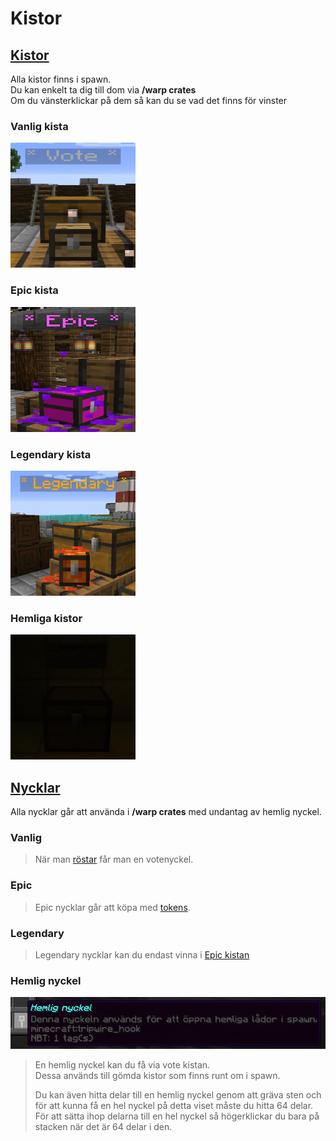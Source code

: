 # Kistor

## <ins>Kistor</ins>
Alla kistor finns i spawn.  
Du kan enkelt ta dig till dom via **/warp crates**  
Om du vänsterklickar på dem så kan du se vad det finns för vinster  

### Vanlig kista
<img src="../bilder/votecrate.png" width="200" height="200">  
  
### Epic kista
<img src="../bilder/epiccrate.png" width="200" height="200">  
  
### Legendary kista
<img src="../bilder/legendarycrate.png" width="200" height="200">  
  
### Hemliga kistor
<img src="../bilder/hemlig_kista.png" width="200" height="200">  
  
## <ins>Nycklar</ins>
Alla nycklar går att använda i **/warp crates** med undantag av hemlig nyckel.
  
### Vanlig
>När man [röstar](/?id=rösta) får man en votenyckel.  
  
### Epic
>Epic nycklar går att köpa med [tokens](tokens).   
  
### Legendary  
>Legendary nycklar kan du endast vinna i [Epic kistan](epic-crate)  
  
### Hemlig nyckel  
<img src="../bilder/hemlig_nyckel.png">
  
>En hemlig nyckel kan du få via vote kistan.  
>Dessa används till gömda kistor som finns runt om i spawn.  
>
>Du kan även hitta delar till en hemlig nyckel genom att gräva sten och för att kunna få en hel nyckel på detta viset måste du hitta 64 delar.  
>För att sätta ihop delarna till en hel nyckel så högerklickar du bara på stacken när det är 64 delar i den.  